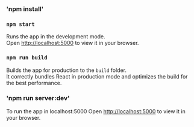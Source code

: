 ### 'npm install'

### `npm start`

Runs the app in the development mode.\
Open [http://localhost:5000](http://localhost:5000) to view it in your browser.


### `npm run build`

Builds the app for production to the `build` folder.\
It correctly bundles React in production mode and optimizes the build for the best performance.

### 'npm run server:dev'

To run the app in localhost:5000
Open [http://localhost:5000](http://localhost:5000) to view it in your browser.
